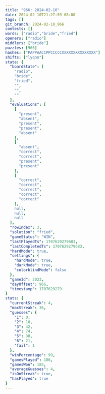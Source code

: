 ```yaml
---
title: "966: 2024-02-10"
date: 2024-02-10T21:27:59-08:00
tags: []
git_branch: 2024-02-10_966
contests: []
words: ["radio","bride","fried"]
openers: ["radio"]
middlers: ["bride"]
puzzles: [966]
hashes: ["PAPPAACCPPCCCCCXXXXXXXXXXXXXXX"]
shifts: ["lyqnn"]
state: {
  "boardState": [
    "radio",
    "bride",
    "fried",
    "",
    "",
    ""
  ],
  "evaluations": [
    [
      "present",
      "absent",
      "present",
      "present",
      "absent"
    ],
    [
      "absent",
      "correct",
      "correct",
      "present",
      "present"
    ],
    [
      "correct",
      "correct",
      "correct",
      "correct",
      "correct"
    ],
    null,
    null,
    null
  ],
  "rowIndex": 3,
  "solution": "fried",
  "gameStatus": "WIN",
  "lastPlayedTs": 1707629279683,
  "lastCompletedTs": 1707629279683,
  "hardMode": true,
  "settings": {
    "hardMode": true,
    "darkMode": true,
    "colorblindMode": false
  },
  "gameId": 2023,
  "dayOffset": 966,
  "timestamp": 1707629279
}
stats: {
  "currentStreak": 4,
  "maxStreak": 36,
  "guesses": {
    "1": 0,
    "2": 10,
    "3": 42,
    "4": 74,
    "5": 38,
    "6": 21,
    "fail": 1
  },
  "winPercentage": 99,
  "gamesPlayed": 186,
  "gamesWon": 185,
  "averageGuesses": 4,
  "isOnStreak": true,
  "hasPlayed": true
}
---
```

<!-- more -->
